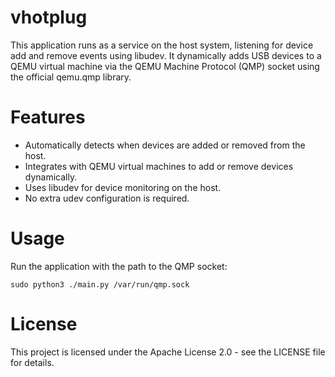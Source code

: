 # vhotplug

This application runs as a service on the host system, listening for device add and remove events using libudev.
It dynamically adds USB devices to a QEMU virtual machine via the QEMU Machine Protocol (QMP) socket using the official qemu.qmp library.

# Features

- Automatically detects when devices are added or removed from the host.
- Integrates with QEMU virtual machines to add or remove devices dynamically.
- Uses libudev for device monitoring on the host.
- No extra udev configuration is required.

# Usage

Run the application with the path to the QMP socket:

```
sudo python3 ./main.py /var/run/qmp.sock
```

# License

This project is licensed under the Apache License 2.0 - see the LICENSE file for details.
